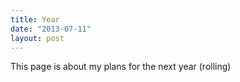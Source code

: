 ```yaml
---
title: Year
date: "2013-07-11"
layout: post
---
```


This page is about my plans for the next year (rolling)

